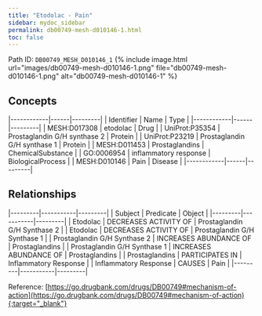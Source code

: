 ```yaml
---
title: "Etodolac - Pain"
sidebar: mydoc_sidebar
permalink: db00749-mesh-d010146-1.html
toc: false 
---
```



Path ID: `DB00749_MESH_D010146_1`
{% include image.html url="images/db00749-mesh-d010146-1.png" file="db00749-mesh-d010146-1.png" alt="db00749-mesh-d010146-1" %}

## Concepts

|------------|------|---------|
| Identifier | Name | Type    |
|------------|------|---------|
| MESH:D017308 | etodolac | Drug |
| UniProt:P35354 | Prostaglandin G/H synthase 2 | Protein |
| UniProt:P23219 | Prostaglandin G/H synthase 1 | Protein |
| MESH:D011453 | Prostaglandins | ChemicalSubstance |
| GO:0006954 | inflammatory response | BiologicalProcess |
| MESH:D010146 | Pain | Disease |
|------------|------|---------|

## Relationships

|---------|-----------|---------|
| Subject | Predicate | Object  |
|---------|-----------|---------|
| Etodolac | DECREASES ACTIVITY OF | Prostaglandin G/H Synthase 2 |
| Etodolac | DECREASES ACTIVITY OF | Prostaglandin G/H Synthase 1 |
| Prostaglandin G/H Synthase 2 | INCREASES ABUNDANCE OF | Prostaglandins |
| Prostaglandin G/H Synthase 1 | INCREASES ABUNDANCE OF | Prostaglandins |
| Prostaglandins | PARTICIPATES IN | Inflammatory Response |
| Inflammatory Response | CAUSES | Pain |
|---------|-----------|---------|

Reference: [https://go.drugbank.com/drugs/DB00749#mechanism-of-action](https://go.drugbank.com/drugs/DB00749#mechanism-of-action){:target="_blank"}